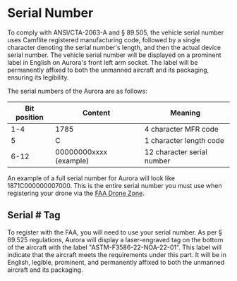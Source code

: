 # Serial Number

To comply with ANSI/CTA-2063-A and § 89.505, the vehicle serial number uses Camflite registered manufacturing code, followed by a single character denoting the serial number's length, and then the actual device serial number. The vehicle serial number will be displayed on a prominent label in English on Aurora's front left arm socket. The label will be permanently affixed to both the unmanned aircraft and its packaging, ensuring its legibility.

The serial numbers of the Aurora are as follows:

| Bit position | Content                | Meaning                    |
| ------------ | ---------------------- | -------------------------- |
| 1-4          | 1785                   | 4 character MFR code       |
| 5            | C                      | 1 character length code    |
| 6-12         | 00000000xxxx (example) | 12 character serial number |

An example of a full serial number for Aurora will look like 1871C000000007000. This is the entire serial number you must use when registering your drone via the [FAA Drone Zone](https://faadronezone-access.faa.gov/#/). &#x20;



## Serial # Tag

To register with the FAA, you will need to use your serial number. As per § 89.525 regulations, Aurora will display a laser-engraved tag on the bottom of the aircraft with the label "ASTM-F3586-22-NOA-22-01". This label will indicate that the aircraft meets the requirements under this part. It will be in English, legible, prominent, and permanently affixed to both the unmanned aircraft and its packaging.

